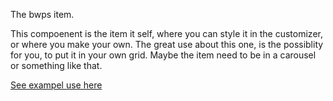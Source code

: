 The bwps item.

This compoenent is the item it self, where you can style it in the customizer, or where you make your own. 
The great use about this one, is the possiblity for you, to put it in your own grid.
Maybe the item need to be in a carousel or something like that. 

[See exampel use here](examples/index.md?id=bwps-grid) 